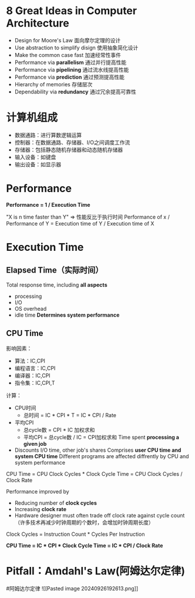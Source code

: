 # 8 Great Ideas in Computer Architecture
- Design for Moore's Law
	面向摩尔定理的设计
- Use abstraction to simplify disign
	使用抽象简化设计
- Make the common case fast
	加速经常性事件
- Performance via **parallelism**
	通过并行提高性能
- Performance via **pipelining**
	通过流水线提高性能
- Performance via **prediction**
	通过预测提高性能
- Hierarchy of memories
	存储层次
- Dependability via **redundancy**
	通过冗余提高可靠性


# 计算机组成
- 数据通路：进行算数逻辑运算
- 控制器：在数据通路、存储器、I/O之间调度工作流
- 存储器：包括静态随机存储器和动态随机存储器
- 输入设备：如键盘
- 输出设备：如显示器


# Performance
**Performance = 1 / Execution Time**

"X is n time faster than Y" => 性能反比于执行时间
	Performance of x / Performance of Y = Execution time of Y / Execution time of X


# Execution Time
## Elapsed Time（实际时间）
Total response time, including **all aspects**
- processing
- I/O
- OS overhead
- idle time
**Determines system performance**

## CPU Time
影响因素：
- 算法：IC,CPI
- 编程语言：IC,CPI
- 编译器：IC,CPI
- 指令集：IC,CPI,T

计算：
- CPU时间
	- 总时间 = IC * CPI * T = IC * CPI / Rate
- 平均CPI
	- 总cycle数 = CPI * IC 加权求和
	- 平均CPI = 总cycle数 / IC = CPI加权求和
Time spent **processing a given job**
- Discounts I/O time, other job's shares
Comprises **user CPU time and system CPU time**
Different programs are affected diffrently by CPU and system performance

CPU Time = CPU Clock Cycles * Clock Cycle Time = CPU Clock Cycles / Clock Rate

Performance improved by
- Reducing number of **clock cycles**
- Increasing **clock rate**
- Hardware designer must often trade off clock rate against cycle count（许多技术再减少时钟周期的个数时，会增加时钟周期长度）

Clock Cycles = Instruction Count * Cycles Per Instruction

**CPU Time = IC * CPI * Clock Cycle Time = IC * CPI / Clock Rate**

# Pitfall：Amdahl's Law(阿姆达尔定律)
#阿姆达尔定律
![[Pasted image 20240926192613.png]]
